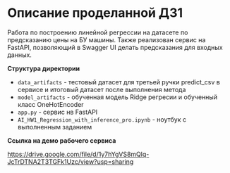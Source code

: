 # Описание проделанной ДЗ1

Работа по построению линейной регрессии на датасете по предсказанию цены на БУ машины. Также реализован сервис на FastAPI, позволяющий в Swagger UI делать предсказания для входных данных.

**Структура директории**

- `data_artifacts` - тестовый датасет для третьей ручки predict_csv в сервисе и итоговый датасет после выполнения метода
- `model_artifacts` - обученная модель Ridge регресии и обученный класс OneHotEncoder
- `app.py` - сервис нв FastAPI
- `AI_HW1_Regression_with_inference_pro.ipynb` - ноутбук с выполненным заданием

**Ссылка на демо рабочего сервиса**

https://drive.google.com/file/d/1y7hYgVS8mQlq-JcTrDTNA2T3TGFk1Uzc/view?usp=sharing
